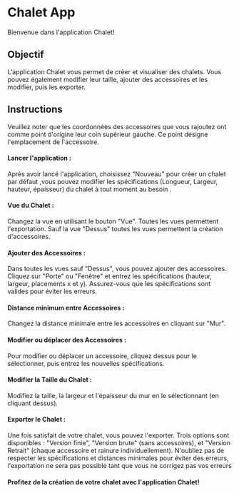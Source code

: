 # Chalet App
Bienvenue dans l'application Chalet!

## Objectif
L'application Chalet vous permet de créer et visualiser des chalets. Vous pouvez également modifier leur taille, ajouter des accessoires et les modifier, puis les exporter.

## Instructions
Veuillez noter que les coordonnées des accessoires que vous rajoutez ont comme point d'origine leur coin supérieur gauche. Ce point désigne l'emplacement de l'accessoire.

#### Lancer l'application :

Après avoir lancé l'application, choisissez "Nouveau" pour créer un chalet par défaut ,vous pouvez modifier les spécifications (Longueur, Largeur, hauteur, épaisseur) du chalet  à tout moment au besoin .

#### Vue du Chalet :

Changez la vue en utilisant le bouton "Vue". Toutes les vues permettent l'exportation. Sauf la vue "Dessus" toutes les vues permettent la création d'accessoires.

#### Ajouter des Accessoires :

Dans toutes les vues sauf "Dessus", vous pouvez ajouter des accessoires. Cliquez sur "Porte" ou "Fenêtre" et entrez les spécifications (hauteur, largeur, placements x et y). Assurez-vous que les spécifications sont valides pour éviter les erreurs.

#### Distance minimum entre Accessoires :

Changez la distance minimale entre les accessoires en cliquant sur "Mur".

#### Modifier ou déplacer des Accessoires :

Pour modifier ou déplacer un accessoire, cliquez dessus pour le sélectionner, puis entrez les nouvelles spécifications.

#### Modifier la Taille du Chalet :

Modifiez la taille, la largeur et l'épaisseur du mur en le sélectionnant (en cliquant dessus).

#### Exporter le Chalet :

Une fois satisfait de votre chalet, vous pouvez l'exporter. Trois options sont disponibles : "Version finie", "Version brute" (sans accessoires), et "Version Retrait" (chaque accessoire et rainure individuellement).
N'oubliez pas de respecter les spécifications et distances minimales pour éviter des erreurs, l'exportation ne sera pas possible tant que vous ne corrigez pas  vos erreurs

#### Profitez de la création de votre chalet avec l'application Chalet! 

